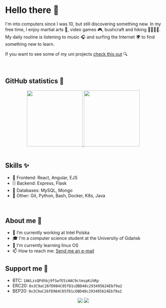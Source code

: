 # Hello there 👋

I'm into computers since I was 10, but still discovering something new. In my free time, I enjoy martial arts 🥋, video games 🎮, bushcraft and hiking 🌲⛺🔥🌳. My daily routine is listening to music 🎧 and surfing the Internet 🌍 to find something new to learn.

If you want to see some of my uni projects [check this out](https://github.com/Azalurg-Uni-Projects) 🔍

</br>

## GitHub statistics 💯

<div align="center">
  <a href="https://github.com/Azalugr">
  <img height="180em" src="https://github-readme-stats.vercel.app/api?username=Azalurg&show_icons=true&theme=github_dark&include_all_commits=true&count_private=true"/>
  <img height="180em" src="https://github-readme-stats.vercel.app/api/top-langs/?username=Azalurg&layout=compact&langs_count=7&theme=github_dark"/></a>
</div>
</br>

## Skills ✨

- 📱 Frontend: React, Angular, EJS
- 🗄 Backend: Express, Flask
- 🔌 Databases: MySQL, Mongo  
- 🐍 Other: Git, Python, Bash, Docker, K8s, Java

</br>

## About me 📝

- 🔭 I’m currently working at Intel Polska
- 🎓 I'm a computer science student at the University of Gdańsk
- 🌱 I'm currently learning linux OS
- 📫 How to reach me: [Send me an e-mail](mailto:patryk31415@gmail.com)

## Support me 💸

- BTC: `1AKLzsQPdhbj9fSwfE5iHAC9ctmspKihRp`
- ERC20: `0x3C9aC26fD984C05fD1cDBD40c293495624Eb79a2`
- BEP20: `0x3C9aC26fD984C05fD1cDBD40c293495624Eb79a2`

<div align="center">
  <img hight="180em" src="https://github.com/Azalurg/Azalurg/blob/output/github-contribution-grid-snake.svg">
<img hight="180em" src="https://github-profile-trophy.vercel.app/?username=azalurg&theme=darkhub&no-frame=true&margin-w=20&title=Stars,Followers,Commits,Issues,MultiLanguage,Repositories">
</div>


